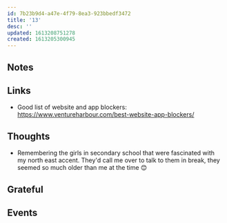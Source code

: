 ```yaml
---
id: 7b23b9d4-a47e-4f79-8ea3-923bbedf3472
title: '13'
desc: ''
updated: 1613208751278
created: 1613205300945
---
```


## Notes

## Links

- Good list of website and app blockers:
  https://www.ventureharbour.com/best-website-app-blockers/

## Thoughts

- Remembering the girls in secondary school that were fascinated with
  my north east accent. They'd call me over to talk to them in break,
  they seemed so much older than me at the time 😊

## Grateful

## Events
